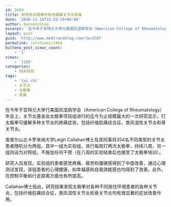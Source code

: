 ```yaml
---
id: 2454
title: 研究称太极拳可有效缓解关节炎疼痛
date: '2010-11-14T15:59:19+00:00'
author: bensonchina
excerpt: '在今年于亚特兰大举行美国风湿病学会（American College of Rheumatology）年会上，关节炎基金会太极拳项目组进行的迄今为止规模最大的一次研究显示，打太极拳可缓解多种关节炎的疼痛症状，包括纤维肌痛综合征，类风湿性关节炎和骨关节炎。'
layout: post
guid: 'http://www.medtransblog.com/?p=1587'
permalink: /archives/2454
bulteno_post_views_count:
    - '1'
views:
    - '1105'
categories:
    - 临床研究
tags:
    - 'tai chi'
    - 关节炎
    - 太极拳
    - 疼痛
---
```


在今年于亚特兰大举行美国风湿病学会（American College of Rheumatology）年会上，关节炎基金会太极拳项目组进行的迄今为止规模最大的一次研究显示，打太极拳可缓解多种关节炎的疼痛症状，包括纤维肌痛综合征，类风湿性关节炎和骨关节炎。

查普尔山北卡罗来纳大学Leigh Callahan博士及其同事将354名不同类型的关节炎患者随机分为两组，其中一组为实验组，进行每周打两次太极拳，持续八周，另一组则设为对照组，不施加任何干预（在八周的实验结束后也接受了太极拳培训）。

研究人员发现，实验组的患者感觉疼痛、疲劳和僵硬感得到了中度改善，通过心理测试发现，该组患者的心理健康，如幸福感和自我效能感也均得到了改善。此外，在控制平衡和行走距离方面也有所提高。

Callahan博士指出，研究结果发现太极拳对各种不同居住环境患者的各种关节炎，包括纤维肌痛综合征，类风湿性关节炎和骨关节炎均有很显著的症状改善作用。